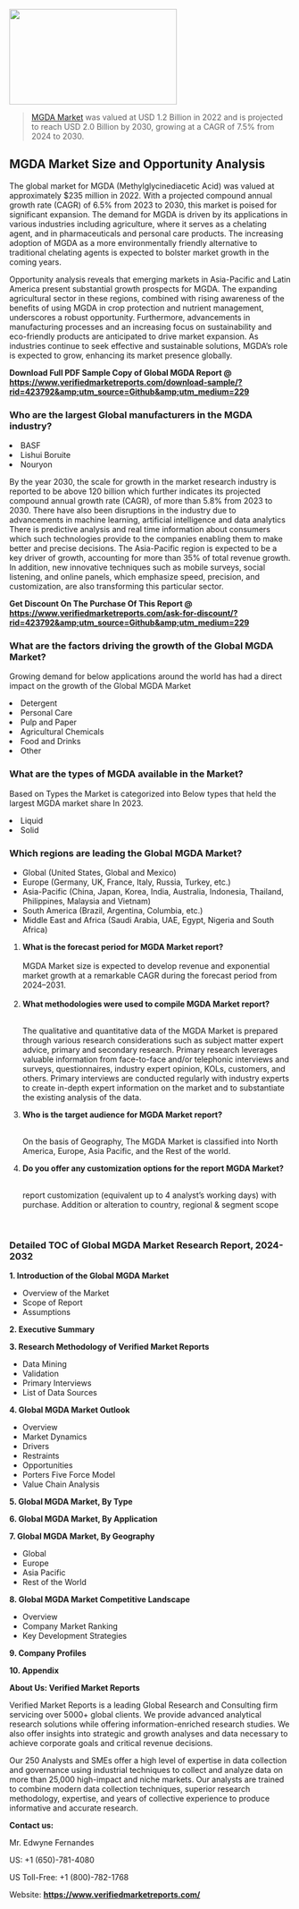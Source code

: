 <img src="https://ffe5etoiles.com/wp-content/uploads/2024/12/MST1-300x171.png" alt="" width="300" height="171" class="alignnone size-medium wp-image-20088" /><blockquote><p><p><a href="https://www.verifiedmarketreports.com/download-sample/?rid=423792&utm_source=Github&utm_medium=229" target="_blank">MGDA Market</a> was valued at USD 1.2 Billion in 2022 and is projected to reach USD 2.0 Billion by 2030, growing at a CAGR of 7.5% from 2024 to 2030.</p></blockquote><p><h2>MGDA Market Size and Opportunity Analysis</h2><p>The global market for MGDA (Methylglycinediacetic Acid) was valued at approximately $235 million in 2022. With a projected compound annual growth rate (CAGR) of 6.5% from 2023 to 2030, this market is poised for significant expansion. The demand for MGDA is driven by its applications in various industries including agriculture, where it serves as a chelating agent, and in pharmaceuticals and personal care products. The increasing adoption of MGDA as a more environmentally friendly alternative to traditional chelating agents is expected to bolster market growth in the coming years.</p><p>Opportunity analysis reveals that emerging markets in Asia-Pacific and Latin America present substantial growth prospects for MGDA. The expanding agricultural sector in these regions, combined with rising awareness of the benefits of using MGDA in crop protection and nutrient management, underscores a robust opportunity. Furthermore, advancements in manufacturing processes and an increasing focus on sustainability and eco-friendly products are anticipated to drive market expansion. As industries continue to seek effective and sustainable solutions, MGDA’s role is expected to grow, enhancing its market presence globally.</p></p><p class=""><strong>Download Full PDF Sample Copy of Global MGDA Report @ <a href="https://www.verifiedmarketreports.com/download-sample/?rid=423792&amp;utm_source=Github&amp;utm_medium=229" target="_blank">https://www.verifiedmarketreports.com/download-sample/?rid=423792&amp;utm_source=Github&amp;utm_medium=229</a></strong></p><h3 id="" class="">Who are the largest Global manufacturers in the MGDA industry?</h3><p><li>BASF</li><li> Lishui Boruite</li><li> Nouryon</li></p><div class=""><div class="" dir="" data-message-author-role="" data-message-id="" data-message-model-slug=""><div class=""><div class=""><div class=""><div class="" dir="" data-message-author-role="" data-message-id="" data-message-model-slug=""><div class=""><div class=""><p>By the year 2030, the scale for growth in the market research industry is reported to be above 120 billion which further indicates its projected compound annual growth rate (CAGR), of more than 5.8% from 2023 to 2030. There have also been disruptions in the industry due to advancements in machine learning, artificial intelligence and data analytics There is predictive analysis and real time information about consumers which such technologies provide to the companies enabling them to make better and precise decisions. The Asia-Pacific region is expected to be a key driver of growth, accounting for more than 35% of total revenue growth. In addition, new innovative techniques such as mobile surveys, social listening, and online panels, which emphasize speed, precision, and customization, are also transforming this particular sector.</p><p><strong>Get Discount On The Purchase Of This Report @&nbsp; <a href="https://www.verifiedmarketreports.com/ask-for-discount/?rid=423792&amp;utm_source=Github&amp;utm_medium=229" target="_blank">https://www.verifiedmarketreports.com/ask-for-discount/?rid=423792&amp;utm_source=Github&amp;utm_medium=229</a></strong></p></div></div></div></div></div></div></div></div><h3 id="" class="">What are the factors driving the growth of the Global MGDA Market?</h3><p id="" class="">Growing demand for below applications around the world has had a direct impact on the growth of the Global MGDA Market</p><p id="" class=""><li>Detergent</li><li> Personal Care</li><li> Pulp and Paper</li><li> Agricultural Chemicals</li><li> Food and Drinks</li><li> Other</li></p><h3 id="" class="">What are the types of MGDA available in the Market?</h3><p id="" class="">Based on Types the Market is categorized into Below types that held the largest MGDA market share In 2023.</p><p id="" class=""><li>Liquid</li><li> Solid</li></p><h3 id="" class="">Which regions are leading the Global MGDA Market?</h3><ul><li>Global (United States, Global and Mexico)</li><li>Europe (Germany, UK, France, Italy, Russia, Turkey, etc.)</li><li>Asia-Pacific (China, Japan, Korea, India, Australia, Indonesia, Thailand, Philippines, Malaysia and Vietnam)</li><li>South America (Brazil, Argentina, Columbia, etc.)</li><li>Middle East and Africa (Saudi Arabia, UAE, Egypt, Nigeria and South Africa)</li></ul><p><ol><li><strong>What is the forecast period for MGDA Market report?<br /></strong><br /><span data-sheets-root="1" data-sheets-value="{&quot;1&quot;:2,&quot;2&quot;:&quot;XXXX size is expected to develop revenue and exponential market growth at a remarkable CAGR during the forecast period from 2024&ndash;2030.&quot;}" data-sheets-userformat="{&quot;2&quot;:12674,&quot;4&quot;:{&quot;1&quot;:2,&quot;2&quot;:16776960},&quot;10&quot;:2,&quot;11&quot;:0,&quot;15&quot;:&quot;Arial&quot;,&quot;16&quot;:12}">MGDA Market size is expected to develop revenue and exponential market growth at a remarkable CAGR during the forecast period from 2024&ndash;2031.</span><br /><br /></li><li><strong>What methodologies were used to compile MGDA Market report?<br /><br /></strong><p>The qualitative and quantitative data of the&nbsp;MGDA Market is prepared through various research considerations such as subject matter expert advice, primary and secondary research. Primary research leverages valuable information from face-to-face and/or telephonic interviews and surveys, questionnaires, industry expert opinion, KOLs, customers, and others. Primary interviews are conducted regularly with industry experts to create in-depth expert information on the market and to substantiate the existing analysis of the data.&nbsp;</p></li><li><strong>Who is the target audience for MGDA Market report?<br /><br /></strong><p>On the basis of Geography, The&nbsp;MGDA Market is classified into North America, Europe, Asia Pacific, and the Rest of the world.</p></li><li><strong>Do you offer any customization options for the report MGDA Market?<br /><br /></strong><p>report customization (equivalent up to 4 analyst&rsquo;s working days) with purchase. Addition or alteration to country, regional &amp; segment scope</p><p>&nbsp;</p></li></ol></p><h3 id="" class="">Detailed TOC of Global MGDA Market Research Report, 2024-2032</h3><p id="" class=""><strong>1. Introduction of the Global MGDA Market</strong></p><ul><li>Overview of the Market</li><li>Scope of Report</li><li>Assumptions</li></ul><p id="" class=""><strong>2. Executive Summary</strong></p><p id="" class=""><strong>3. Research Methodology of&nbsp;Verified Market Reports</strong></p><ul><li>Data Mining</li><li>Validation</li><li>Primary Interviews</li><li>List of Data Sources</li></ul><p id="" class=""><strong>4. Global MGDA Market Outlook</strong></p><ul><li>Overview</li><li>Market Dynamics</li><li>Drivers</li><li>Restraints</li><li>Opportunities</li><li>Porters Five Force Model</li><li>Value Chain Analysis</li></ul><p id="" class=""><strong>5. Global MGDA Market, By&nbsp;Type</strong></p><p id="" class=""><strong>6. Global MGDA Market, By Application</strong></p><p id="" class=""><strong>7. Global MGDA Market, By Geography</strong></p><ul><li>Global</li><li>Europe</li><li>Asia Pacific</li><li>Rest of the World</li></ul><p id="" class=""><strong>8. Global MGDA Market Competitive Landscape</strong></p><ul><li>Overview</li><li>Company Market Ranking</li><li>Key Development Strategies</li></ul><p id="" class=""><strong>9. Company Profiles</strong></p><p id="" class=""><strong>10. Appendix</strong></p><p id="" class=""><strong>About Us: Verified Market Reports</strong></p><p id="" class="">Verified Market Reports is a leading Global Research and Consulting firm servicing over 5000+ global clients. We provide advanced analytical research solutions while offering information-enriched research studies. We also offer insights into strategic and growth analyses and data necessary to achieve corporate goals and critical revenue decisions.</p><p id="" class="">Our 250 Analysts and SMEs offer a high level of expertise in data collection and governance using industrial techniques to collect and analyze data on more than 25,000 high-impact and niche markets. Our analysts are trained to combine modern data collection techniques, superior research methodology, expertise, and years of collective experience to produce informative and accurate research.</p><p id="" class=""><strong>Contact us:</strong></p><p id="" class="">Mr. Edwyne Fernandes</p><p id="" class="">US: +1 (650)-781-4080</p><p id="" class="">US Toll-Free: +1 (800)-782-1768</p><p id="" class="">Website: <a target="" data-test-app-aware-link=""><strong>https://www.verifiedmarketreports.com/</strong></a></p>
